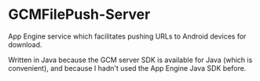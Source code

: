 GCMFilePush-Server
==================

App Engine service which facilitates pushing URLs to Android devices for download.

Written in Java because the GCM server SDK is available for Java (which is convenient), and because I hadn't
used the App Engine Java SDK before.
